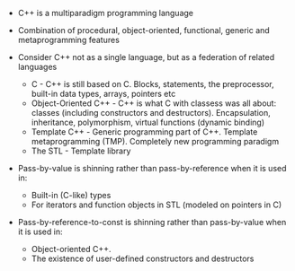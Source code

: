 * C++ is a multiparadigm programming language
* Combination of procedural, object-oriented, functional, generic and metaprogramming features
* Consider C++ not as a single language, but as a federation of related languages
  * C - C++ is still based on C. Blocks, statements, the preprocessor, built-in data types, arrays, pointers etc
  * Object-Oriented C++ - C++ is what C with classess was all about: classes (including constructors and destructors). Encapsulation, inheritance, polymorphism, virtual functions (dynamic binding)
  * Template C++ - Generic programming part of C++. Template metaprogramming (TMP). Completely new programming paradigm
  * The STL - Template library

* Pass-by-value is shinning rather than pass-by-reference when it is used in:
  * Built-in (C-like) types
  * For iterators and function objects in STL (modeled on pointers in C)

* Pass-by-reference-to-const is shinning rather than pass-by-value when it is used in:
  * Object-oriented C++.
  * The existence of user-defined constructors and destructors